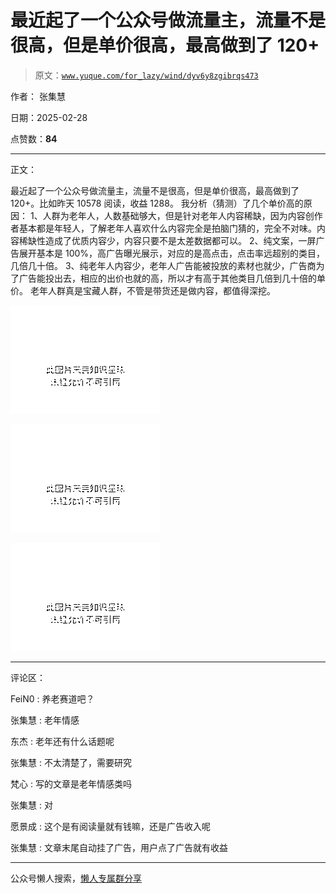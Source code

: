 # 最近起了一个公众号做流量主，流量不是很高，但是单价很高，最高做到了 120+

> 原文：[`www.yuque.com/for_lazy/wind/dyv6y8zgibrqs473`](https://www.yuque.com/for_lazy/wind/dyv6y8zgibrqs473)

作者： 张集慧

日期：2025-02-28

点赞数：**84**

* * *

正文：

最近起了一个公众号做流量主，流量不是很高，但是单价很高，最高做到了 120+。比如昨天 10578 阅读，收益 1288。 我分析（猜测）了几个单价高的原因：
1、人群为老年人，人数基础够大，但是针对老年人内容稀缺，因为内容创作者基本都是年轻人，了解老年人喜欢什么内容完全是拍脑门猜的，完全不对味。内容稀缺性造成了优质内容少，内容只要不是太差数据都可以。
2、纯文案，一屏广告展开基本是 100%，高广告曝光展示，对应的是高点击，点击率远超别的类目，几倍几十倍。
3、纯老年人内容少，老年人广告能被投放的素材也就少，广告商为了广告能投出去，相应的出价也就的高，所以才有高于其他类目几倍到几十倍的单价。
老年人群真是宝藏人群，不管是带货还是做内容，都值得深挖。

![](img/0b3334e4d67eaf1153d97a8e5d5880ac.png "None")

![](img/e657efd73811ebc8cc1259bae7d30d3b.png "None")

![](img/ceb3ce49c01f0ac3d1e559fbe91dee97.png "None")

* * *

评论区：

FeiN0 : 养老赛道吧？

张集慧 : 老年情感

东杰 : 老年还有什么话题呢

张集慧 : 不太清楚了，需要研究

梵心 : 写的文章是老年情感类吗

张集慧 : 对

愿景成 : 这个是有阅读量就有钱嘛，还是广告收入呢

张集慧 : 文章末尾自动挂了广告，用户点了广告就有收益

* * *

公众号懒人搜索，[懒人专属群分享](https://lazybook.fun/#/blog/group)